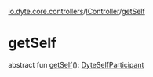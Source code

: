 [io.dyte.core.controllers](../index.md)/[IController](index.md)/[getSelf](get-self.md)

# getSelf


abstract fun [getSelf](get-self.md)(): [DyteSelfParticipant](../../com.dyte.mobilecorekmm.models/-dyte-self-participant/index.md)
